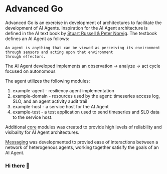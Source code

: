 # Advanced Go

Advanced Go is an exercise in development of architectures to facilitate the development of AI Agents. Inspiration for the AI Agent architecture is defined in the AI text book by [Stuart Russell & Peter Norvig][aima]. The textbook defines an AI Agent as follows:
~~~
An agent is anything that can be viewed as perceiving its environment through sensors and acting upon that environment
through effectors. 
~~~

The AI Agent developed implements an observation -> analyze -> act cycle focused on autonomous 

The agent utilizes the following modules:

1. example-agent - resiliency agent implementation
2. example-domain - resources used by the agent: timeseries access log, SLO, and an agent activity audit trail
3. example-host - a service host for the AI Agent
4. example-test - a test application used to send timeseries and SLO data to the service host.

Additional [core][corepkg] modules was created to provide high levels of reliability and visibailty for AI Agent architectures.

[Messaging][messagingpkg] was developmented to provied ease of interactions between a network of heterogenous agents, working together satisify the goals of an AI Agent.



[aima]: <https://aima.cs.berkeley.edu/>
[corepkg]: <https://pkg.go.dev/github.com/advanced-go/core>
[messagingpkg]: <https://pkg.go.dev/github.com/advanced-go/messaging>

### Hi there 👋

<!--
**advanced-go/advanced-go** is a ✨ _special_ ✨ repository because its `README.md` (this file) appears on your GitHub profile.

Here are some ideas to get you started:

- 🔭 I’m currently working on ...
- 🌱 I’m currently learning ...
- 👯 I’m looking to collaborate on ...
- 🤔 I’m looking for help with ...
- 💬 Ask me about ...
- 📫 How to reach me: ...
- 😄 Pronouns: ...
- ⚡ Fun fact: ...
-->
